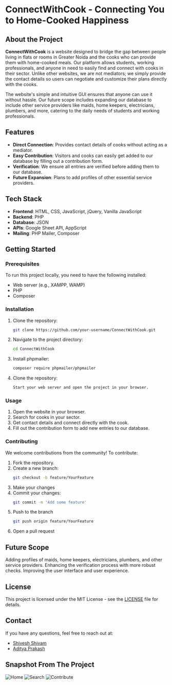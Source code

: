 # ConnectWithCook - **Connecting You to Home-Cooked Happiness** 

## About the Project

**ConnectWithCook** is a website designed to bridge the gap between people living in flats or rooms in Greater Noida and the cooks who can provide them with home-cooked meals. Our platform allows students, working professionals, and anyone in need to easily find and connect with cooks in their sector. Unlike other websites, we are not mediators; we simply provide the contact details so users can negotiate and customize their plans directly with the cooks.

The website's simple and intuitive GUI ensures that anyone can use it without hassle. Our future scope includes expanding our database to include other service providers like maids, home keepers, electricians, plumbers, and more, catering to the daily needs of students and working professionals.

## Features

- **Direct Connection**: Provides contact details of cooks without acting as a mediator.
- **Easy Contribution**: Visitors and cooks can easily get added to our database by filling out a contribution form.
- **Verification**: We ensure all entries are verified before adding them to our database.
- **Future Expansion**: Plans to add profiles of other essential service providers.

## Tech Stack

- **Frontend**: HTML, CSS, JavaScript, jQuery, Vanilla JavaScript
- **Backend**: PHP
- **Database**: JSON
- **APIs**: Google Sheet API, AppScript
- **Mailing**: PHP Mailer, Composer

## Getting Started

### Prerequisites

To run this project locally, you need to have the following installed:

- Web server (e.g., XAMPP, WAMP)
- PHP
- Composer

### Installation

1. Clone the repository:
   ```sh
   git clone https://github.com/your-username/ConnectWithCook.git
2. Navigate to the project directory:
   ```sh
   cd ConnectWithCook
3. Install phpmailer:
   ```sh
   composer require phpmailer/phpmailer
4. Clone the repository:
   ```sh
   Start your web server and open the project in your browser.

### Usage

1. Open the website in your browser.
2. Search for cooks in your sector.
3. Get contact details and connect directly with the cook.
4. Fill out the contribution form to add new entries to our database.

### Contributing

We welcome contributions from the community! To contribute:

1. Fork the repository.
2. Create a new branch:
   ```sh
   git checkout -b feature/YourFeature
3. Make your changes
4. Commit your changes:
   ```sh
   git commit -m 'Add some feature'
5. Push to the branch
   ```sh
   git push origin feature/YourFeature
6. Open a pull request

## Future Scope

Adding profiles of maids, home keepers, electricians, plumbers, and other service providers.
Enhancing the verification process with more robust checks.
Improving the user interface and user experience.

## License

This project is licensed under the MIT License - see the [LICENSE](https://github.com/sudoshivesh/ConnectWithCook/blob/sudo/LICENSE) file for details.

## Contact

If you have any questions, feel free to reach out at:

- [Shivesh Shivam](https://www.linkedin.com/in/sudoshivesh)
- [Aditya Prakash](https://www.linkedin.com/in/echoaditya)

## Snapshot From The Project

![Home](assets/gui/home.png)
![Search](assets/gui/search.png)
![Contribute](assets/gui/contribute.png)

